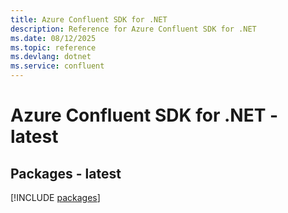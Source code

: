 ```yaml
---
title: Azure Confluent SDK for .NET
description: Reference for Azure Confluent SDK for .NET
ms.date: 08/12/2025
ms.topic: reference
ms.devlang: dotnet
ms.service: confluent
---
```

# Azure Confluent SDK for .NET - latest
## Packages - latest
[!INCLUDE [packages](confluent-index.md)]